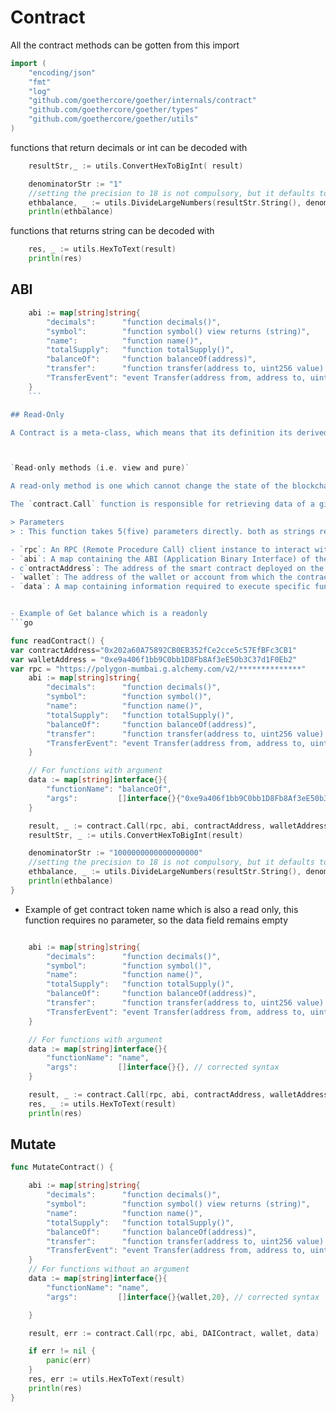# Contract

All the contract methods can be gotten from this import

```go
import (
	"encoding/json"
	"fmt"
	"log"
	"github.com/goethercore/goether/internals/contract"
	"github.com/goethercore/goether/types"
	"github.com/goethercore/goether/utils"
)
```

functions that return decimals or int can be decoded with

```go
	resultStr,_ := utils.ConvertHexToBigInt( result)

	denominatorStr := "1"
	//setting the precision to 18 is not compulsory, but it defaults to 18
	ethbalance, _ := utils.DivideLargeNumbers(resultStr.String(), denominatorStr,1)
	println(ethbalance)
```

functions that returns string can be decoded with

```go
    res, _ := utils.HexToText(result)
	println(res)
```

## ABI

````go
	abi := map[string]string{
		"decimals":      "function decimals()",
		"symbol":        "function symbol() view returns (string)",
		"name":          "function name()",
		"totalSupply":   "function totalSupply()",
		"balanceOf":     "function balanceOf(address)",
		"transfer":      "function transfer(address to, uint256 value) external returns (bool)",
		"TransferEvent": "event Transfer(address from, address to, uint256 value)",
	}
	```

## Read-Only

A Contract is a meta-class, which means that its definition its derived at run-time, based on the ABI it is passed, which then determined what methods and properties are available on it.



`Read-only methods (i.e. view and pure)`

A read-only method is one which cannot change the state of the blockchain, but often provide a simple interface to get important data about a Contract.

The `contract.Call` function is responsible for retrieving data of a given contract using the `github.com/goethercore/goether/internals/contract` call.

> Parameters
> : This function takes 5(five) parameters directly. both as strings respectively and in this order:

- `rpc`: An RPC (Remote Procedure Call) client instance to interact with the blockchain network.
- `abi`: A map containing the ABI (Application Binary Interface) of the smart contract. The ABI defines the structure of the contract including its functions and events.
- c`ontractAddress`: The address of the smart contract deployed on the blockchain network.
- `wallet`: The address of the wallet or account from which the contract interaction is initiated.
- `data`: A map containing information required to execute specific functions defined in the smart contract ABI.


- Example of Get balance which is a readonly
```go

func readContract() {
var contractAddress="0x202a60A75892CB0EB352fCe2cce5c57EfBFc3CB1"
var walletAddress = "0xe9a406f1bb9C0bb1D8Fb8Af3eE50b3C37d1F0Eb2"
var rpc = "https://polygon-mumbai.g.alchemy.com/v2/**************"
	abi := map[string]string{
		"decimals":      "function decimals()",
		"symbol":        "function symbol()",
		"name":          "function name()",
		"totalSupply":   "function totalSupply()",
		"balanceOf":     "function balanceOf(address)",
		"transfer":      "function transfer(address to, uint256 value) external returns (bool)",
		"TransferEvent": "event Transfer(address from, address to, uint256 value)",
	}

	// For functions with argument
	data := map[string]interface{}{
		"functionName": "balanceOf",
		"args":         []interface{}{"0xe9a406f1bb9C0bb1D8Fb8Af3eE50b3C37d1F0Eb2"}, // corrected syntax
	}

	result, _ := contract.Call(rpc, abi, contractAddress, walletAddress, data)
	resultStr, _ := utils.ConvertHexToBigInt(result)

	denominatorStr := "1000000000000000000"
	//setting the precision to 18 is not compulsory, but it defaults to 18
	ethbalance, _ := utils.DivideLargeNumbers(resultStr.String(), denominatorStr, 18)
	println(ethbalance)
}
````

- Example of get contract token name which is also a read only, this function requires no parameter, so the data field remains empty

```go

	abi := map[string]string{
		"decimals":      "function decimals()",
		"symbol":        "function symbol()",
		"name":          "function name()",
		"totalSupply":   "function totalSupply()",
		"balanceOf":     "function balanceOf(address)",
		"transfer":      "function transfer(address to, uint256 value) external returns (bool)",
		"TransferEvent": "event Transfer(address from, address to, uint256 value)",
	}

	// For functions with argument
	data := map[string]interface{}{
		"functionName": "name",
		"args":         []interface{}{}, // corrected syntax
	}

	result, _ := contract.Call(rpc, abi, contractAddress, walletAddress, data)
    res, _ := utils.HexToText(result)
	println(res)

```

## Mutate

```go
func MutateContract() {

	abi := map[string]string{
		"decimals":      "function decimals()",
		"symbol":        "function symbol() view returns (string)",
		"name":          "function name()",
		"totalSupply":   "function totalSupply()",
		"balanceOf":     "function balanceOf(address)",
		"transfer":      "function transfer(address to, uint256 value) external returns (bool)",
		"TransferEvent": "event Transfer(address from, address to, uint256 value)",
	}
	// For functions without an argument
	data := map[string]interface{}{
		"functionName": "name",
		"args":         []interface{}{wallet,20}, // corrected syntax

	}

	result, err := contract.Call(rpc, abi, DAIContract, wallet, data)

	if err != nil {
		panic(err)
	}
	res, err := utils.HexToText(result)
	println(res)
}
```
